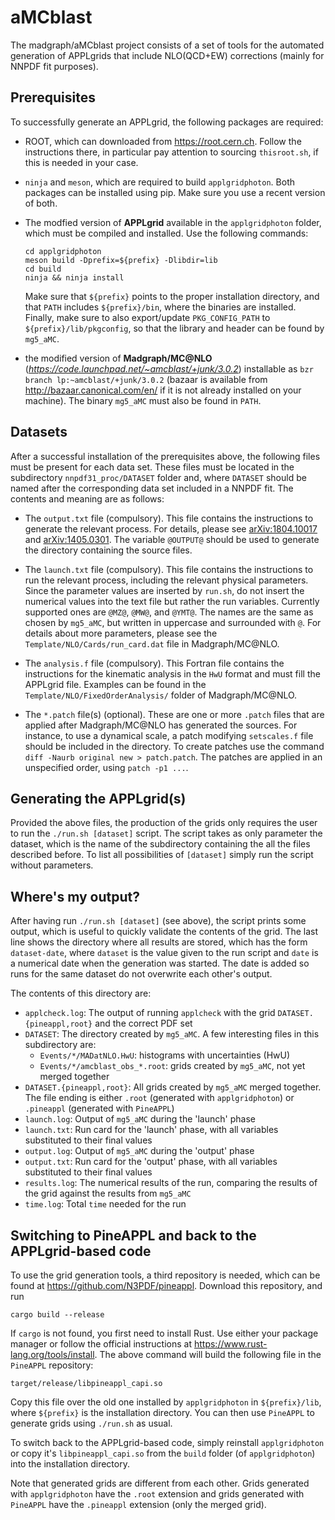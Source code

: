 # aMCblast
The madgraph/aMCblast project consists of a set of tools for the automated
generation of APPLgrids that include NLO(QCD+EW) corrections (mainly for NNPDF
fit purposes).

## Prerequisites
To successfully generate an APPLgrid, the following packages are required:

* ROOT, which can downloaded from <https://root.cern.ch>. Follow the
  instructions there, in particular pay attention to sourcing `thisroot.sh`, if
  this is needed in your case.
* `ninja` and `meson`, which are required to build `applgridphoton`. Both
  packages can be installed using pip. Make sure you use a recent version of
  both.
* The modfied version of **APPLgrid** available in the `applgridphoton` folder,
  which must be compiled and installed. Use the following commands:

      cd applgridphoton
      meson build -Dprefix=${prefix} -Dlibdir=lib
      cd build
      ninja && ninja install

  Make sure that `${prefix}` points to the proper installation directory, and that
  `PATH` includes `${prefix}/bin`, where the binaries are installed. Finally,
  make sure to also export/update `PKG_CONFIG_PATH` to
  `${prefix}/lib/pkgconfig`, so that the library and header can be found by
  `mg5_aMC`.
* the modified version of **Madgraph/MC@NLO**
  (*https://code.launchpad.net/~amcblast/+junk/3.0.2*) installable as `bzr
  branch lp:~amcblast/+junk/3.0.2` (bazaar is available from
  http://bazaar.canonical.com/en/ if it is not already installed on your
  machine). The binary `mg5_aMC` must also be found in `PATH`.

## Datasets
After a successful installation of the prerequisites above, the following files
must be present for each data set. These files must be located in the
subdirectory `nnpdf31_proc/DATASET` folder and, where `DATASET` should be named
after the corresponding data set included in a NNPDF fit. The contents and
meaning are as follows:

* The `output.txt` file (compulsory). This file contains the instructions to
  generate the relevant process. For details, please see
  [arXiv:1804.10017](http://arxiv.org/abs/arXiv:1804.10017) and
  [arXiv:1405.0301](http://arxiv.org/abs/arXiv:1405.0301). The variable
  `@OUTPUT@` should be used to generate the directory containing the source
  files.

* The `launch.txt` file (compulsory). This file contains the instructions to
  run the relevant process, including the relevant physical parameters. Since
  the parameter values are inserted by `run.sh`, do not insert the numerical
  values into the text file but rather the run variables. Currently supported
  ones are `@MZ@`, `@MW@`, and `@YMT@`. The names are the same as chosen by
  `mg5_aMC`, but written in uppercase and surrounded with `@`. For details
  about more parameters, please see the `Template/NLO/Cards/run_card.dat` file
  in Madgraph/MC@NLO.

* The `analysis.f` file (compulsory). This Fortran file contains the
  instructions for the kinematic analysis in the `HwU` format and must fill the
  APPLgrid file. Examples can be found in the
  `Template/NLO/FixedOrderAnalysis/` folder of Madgraph/MC@NLO.

* The `*.patch` file(s) (optional). These are one or more `.patch` files that
  are applied after Madgraph/MC@NLO has generated the sources. For instance, to
  use a dynamical scale, a patch modifying `setscales.f` file should be
  included in the directory. To create patches use the command `diff -Naurb
  original new > patch.patch`. The patches are applied in an unspecified order,
  using `patch -p1 ...`.

## Generating the APPLgrid(s)
Provided the above files, the production of the grids only requires the user to
run the `./run.sh [dataset]` script. The script takes as only parameter the
dataset, which is the name of the subdirectory containing the all the files
described before. To list all possibilities of `[dataset]` simply run the
script without parameters.

## Where's my output?
After having run `./run.sh [dataset]` (see above), the script prints some
output, which is useful to quickly validate the contents of the grid. The last
line shows the directory where all results are stored, which has the form
`dataset-date`, where `dataset` is the value given to the run script and `date`
is a numerical date when the generation was started. The date is added so runs
for the same dataset do not overwrite each other's output.

The contents of this directory are:

* `applcheck.log`: The output of running `applcheck` with the grid
  `DATASET.{pineappl,root}` and the correct PDF set
* `DATASET`: The directory created by `mg5_aMC`. A few interesting files in
  this subdirectory are:
  * `Events/*/MADatNLO.HwU`: histograms with uncertainties (HwU)
  * `Events/*/amcblast_obs_*.root`: grids created by `mg5_aMC`, not yet merged
    together
* `DATASET.{pineappl,root}`: All grids created by `mg5_aMC` merged together.
  The file ending is either `.root` (generated with `applgridphoton`) or
  `.pineappl` (generated with `PineAPPL`)
* `launch.log`: Output of `mg5_aMC` during the 'launch' phase
* `launch.txt`: Run card for the 'launch' phase, with all variables substituted
  to their final values
* `output.log`: Output of `mg5_aMC` during the 'output' phase
* `output.txt`: Run card for the 'output' phase, with all variables substituted
  to their final values
* `results.log`: The numerical results of the run, comparing the results of the
  grid against the results from `mg5_aMC`
* `time.log`: Total `time` needed for the run

## Switching to PineAPPL and back to the APPLgrid-based code
To use the grid generation tools, a third repository is needed, which can be
found at <https://github.com/N3PDF/pineappl>. Download this repository, and run

    cargo build --release

If `cargo` is not found, you first need to install Rust. Use either your
package manager or follow the official instructions at
<https://www.rust-lang.org/tools/install>. The above command will build the
following file in the `PineAPPL` repository:

    target/release/libpineappl_capi.so

Copy this file over the old one installed by `applgridphoton` in
`${prefix}/lib`, where `${prefix}` is the installation directory. You can then
use `PineAPPL` to generate grids using `./run.sh` as usual.

To switch back to the APPLgrid-based code, simply reinstall `applgridphoton` or
copy it's `libpineappl_capi.so` from the `build` folder (of `applgridphoton`)
into the installation directory.

Note that generated grids are different from each other. Grids generated with
`applgridphoton` have the `.root` extension and grids generated with `PineAPPL`
have the `.pineappl` extension (only the merged grid).
